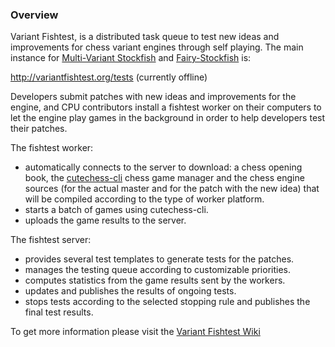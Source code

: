 ### Overview

Variant Fishtest, is a distributed task queue to test new ideas and improvements for chess variant engines through self playing. The main instance for [Multi-Variant Stockfish](https://github.com/ddugovic/Stockfish) and [Fairy-Stockfish](https://github.com/ianfab/Fairy-Stockfish) is:

http://variantfishtest.org/tests (currently offline)

Developers submit patches with new ideas and improvements for the engine, and CPU contributors install a fishtest worker on their computers to let the engine play games in the background in order to help developers test their patches.

The fishtest worker:
- automatically connects to the server to download: a chess opening book, the [cutechess-cli](https://github.com/ddugovic/Stockfish/wiki/How-To-build-cutechess-with-Qt-5-static) chess game manager and the chess engine sources (for the actual master and for the patch with the new idea) that will be compiled according to the type of worker platform.
- starts a batch of games using cutechess-cli.
- uploads the game results to the server.

The fishtest server:
- provides several test templates to generate tests for the patches.
- manages the testing queue according to customizable priorities.
- computes statistics from the game results sent by the workers.
- updates and publishes the results of ongoing tests.
- stops tests according to the selected stopping rule and publishes the final test results.

To get more information please visit the [Variant Fishtest Wiki](https://github.com/ianfab/fishtest/wiki)
